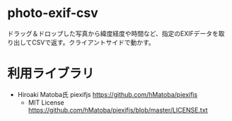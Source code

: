# photo-exif-csv
ドラッグ＆ドロップした写真から緯度経度や時間など、指定のEXIFデータを取り出してCSVで返す。クライアントサイドで動かす。

# 利用ライブラリ
- Hiroaki Matoba氏 piexifjs https://github.com/hMatoba/piexifjs
  - MIT License https://github.com/hMatoba/piexifjs/blob/master/LICENSE.txt

